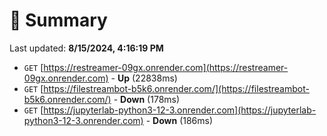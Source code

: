 # 📖 Summary
Last updated: **8/15/2024, 4:16:19 PM**

- `GET` [https://restreamer-09gx.onrender.com](https://restreamer-09gx.onrender.com) - **Up** (22838ms)
- `GET` [https://filestreambot-b5k6.onrender.com/](https://filestreambot-b5k6.onrender.com/) - **Down** (178ms)
- `GET` [https://jupyterlab-python3-12-3.onrender.com](https://jupyterlab-python3-12-3.onrender.com) - **Down** (186ms)
